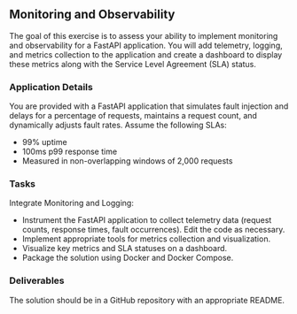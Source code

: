 ## Monitoring and Observability

The goal of this exercise is to assess your ability to implement monitoring and observability for a FastAPI application. You will add telemetry, logging, and metrics collection to the application and create a dashboard to display these metrics along with the Service Level Agreement (SLA) status.

### Application Details

You are provided with a FastAPI application that simulates fault injection and delays for a percentage of requests, maintains a request count, and dynamically adjusts fault rates. Assume the following SLAs:
- 99% uptime
- 100ms p99 response time
- Measured in non-overlapping windows of 2,000 requests

### Tasks

Integrate Monitoring and Logging:
- Instrument the FastAPI application to collect telemetry data (request counts, response times, fault occurrences). Edit the code as necessary.
- Implement appropriate tools for metrics collection and visualization.
- Visualize key metrics and SLA statuses on a dashboard.
- Package the solution using Docker and Docker Compose.

### Deliverables

The solution should be in a GitHub repository with an appropriate README.